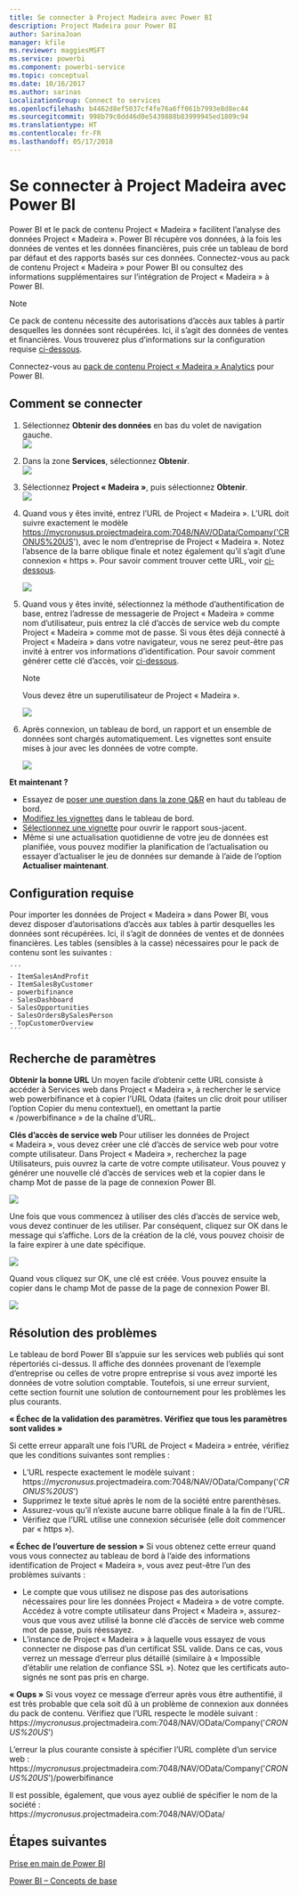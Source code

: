 ```yaml
---
title: Se connecter à Project Madeira avec Power BI
description: Project Madeira pour Power BI
author: SarinaJoan
manager: kfile
ms.reviewer: maggiesMSFT
ms.service: powerbi
ms.component: powerbi-service
ms.topic: conceptual
ms.date: 10/16/2017
ms.author: sarinas
LocalizationGroup: Connect to services
ms.openlocfilehash: b4462d8ef5037cf4fe76a6ff061b7993e8d8ec44
ms.sourcegitcommit: 998b79c0dd46d0e5439888b83999945ed1809c94
ms.translationtype: HT
ms.contentlocale: fr-FR
ms.lasthandoff: 05/17/2018
---
```

# <a name="connect-to-project-madeira-with-power-bi"></a>Se connecter à Project Madeira avec Power BI
Power BI et le pack de contenu Project « Madeira » facilitent l’analyse des données Project « Madeira ». Power BI récupère vos données, à la fois les données de ventes et les données financières, puis crée un tableau de bord par défaut et des rapports basés sur ces données.
Connectez-vous au pack de contenu Project « Madeira » pour Power BI ou consultez des informations supplémentaires sur l’intégration de Project « Madeira » à Power BI.

>[!NOTE]
>Ce pack de contenu nécessite des autorisations d’accès aux tables à partir desquelles les données sont récupérées. Ici, il s’agit des données de ventes et financières. Vous trouverez plus d’informations sur la configuration requise [ci-dessous](#Requirements).

Connectez-vous au [pack de contenu Project « Madeira » Analytics](https://app.powerbi.com/getdata/services/project-madeira) pour Power BI.

## <a name="how-to-connect"></a>Comment se connecter
1. Sélectionnez **Obtenir des données** en bas du volet de navigation gauche.  
    ![](media/service-connect-to-project-madeira/getdata.png)
2. Dans la zone **Services**, sélectionnez **Obtenir**.  
    ![](media/service-connect-to-project-madeira/services.png)
3. Sélectionnez **Project « Madeira »**, puis sélectionnez **Obtenir**.  
    ![](media/service-connect-to-project-madeira/projectmadeira.png)
4. Quand vous y êtes invité, entrez l’URL de Project « Madeira ». L’URL doit suivre exactement le modèle https://mycronusus.projectmadeira.com:7048/NAV/OData/Company('CRONUS%20US'), avec le nom d’entreprise de Project « Madeira ». Notez l’absence de la barre oblique finale et notez également qu’il s’agit d’une connexion « https ». Pour savoir comment trouver cette URL, voir [ci-dessous](#FindingParams).  
   
    ![](media/service-connect-to-project-madeira/params.png)
5. Quand vous y êtes invité, sélectionnez la méthode d’authentification de base, entrez l’adresse de messagerie de Project « Madeira » comme nom d’utilisateur, puis entrez la clé d’accès de service web du compte Project « Madeira » comme mot de passe. Si vous êtes déjà connecté à Project « Madeira » dans votre navigateur, vous ne serez peut-être pas invité à entrer vos informations d’identification. Pour savoir comment générer cette clé d’accès, voir [ci-dessous](#FindingParams).  
   
    >[!NOTE]
    >Vous devez être un superutilisateur de Project « Madeira ».
   
   ![](media/service-connect-to-project-madeira/creds.png)
6. Après connexion, un tableau de bord, un rapport et un ensemble de données sont chargés automatiquement. Les vignettes sont ensuite mises à jour avec les données de votre compte.  
   
    ![](media/service-connect-to-project-madeira/dashboard.png)

**Et maintenant ?**

* Essayez de [poser une question dans la zone Q&R](power-bi-q-and-a.md) en haut du tableau de bord.
* [Modifiez les vignettes](service-dashboard-edit-tile.md) dans le tableau de bord.
* [Sélectionnez une vignette](service-dashboard-tiles.md) pour ouvrir le rapport sous-jacent.
* Même si une actualisation quotidienne de votre jeu de données est planifiée, vous pouvez modifier la planification de l’actualisation ou essayer d’actualiser le jeu de données sur demande à l’aide de l’option **Actualiser maintenant**.

<a name="Requirements"></a>

## <a name="system-requirements"></a>Configuration requise
Pour importer les données de Project « Madeira » dans Power BI, vous devez disposer d’autorisations d’accès aux tables à partir desquelles les données sont récupérées. Ici, il s’agit de données de ventes et de données financières. Les tables (sensibles à la casse) nécessaires pour le pack de contenu sont les suivantes :  
 
    ´´´ 
    - ItemSalesAndProfit  
    - ItemSalesByCustomer  
    - powerbifinance  
    - SalesDashboard  
    - SalesOpportunities  
    - SalesOrdersBySalesPerson  
    - TopCustomerOverview  
    ´´´ 

<a name="FindingParams"></a>

## <a name="finding-parameters"></a>Recherche de paramètres
**Obtenir la bonne URL** Un moyen facile d’obtenir cette URL consiste à accéder à Services web dans Project « Madeira », à rechercher le service web powerbifinance et à copier l’URL Odata (faites un clic droit pour utiliser l’option Copier du menu contextuel), en omettant la partie « /powerbifinance » de la chaîne d’URL.

**Clés d’accès de service web** Pour utiliser les données de Project « Madeira », vous devez créer une clé d’accès de service web pour votre compte utilisateur. Dans Project « Madeira », recherchez la page Utilisateurs, puis ouvrez la carte de votre compte utilisateur. Vous pouvez y générer une nouvelle clé d’accès de services web et la copier dans le champ Mot de passe de la page de connexion Power BI.

![](media/service-connect-to-project-madeira/accesskey.png)

Une fois que vous commencez à utiliser des clés d’accès de service web, vous devez continuer de les utiliser. Par conséquent, cliquez sur OK dans le message qui s’affiche.
Lors de la création de la clé, vous pouvez choisir de la faire expirer à une date spécifique.

![](media/service-connect-to-project-madeira/accesskey2.png)

Quand vous cliquez sur OK, une clé est créée. Vous pouvez ensuite la copier dans le champ Mot de passe de la page de connexion Power BI.

![](media/service-connect-to-project-madeira/accesskey3.png)

## <a name="troubleshooting"></a>Résolution des problèmes
Le tableau de bord Power BI s’appuie sur les services web publiés qui sont répertoriés ci-dessus. Il affiche des données provenant de l’exemple d’entreprise ou celles de votre propre entreprise si vous avez importé les données de votre solution comptable. Toutefois, si une erreur survient, cette section fournit une solution de contournement pour les problèmes les plus courants.

**« Échec de la validation des paramètres. Vérifiez que tous les paramètres sont valides »**

Si cette erreur apparaît une fois l’URL de Project « Madeira » entrée, vérifiez que les conditions suivantes sont remplies :  

   - L’URL respecte exactement le modèle suivant : https://*mycronusus*.projectmadeira.com:7048/NAV/OData/Company('*CRONUS%20US*')  
   - Supprimez le texte situé après le nom de la société entre parenthèses.  
   - Assurez-vous qu’il n’existe aucune barre oblique finale à la fin de l’URL.  
   - Vérifiez que l’URL utilise une connexion sécurisée (elle doit commencer par « https »).  

**« Échec de l’ouverture de session »** Si vous obtenez cette erreur quand vous vous connectez au tableau de bord à l’aide des informations identification de Project « Madeira », vous avez peut-être l’un des problèmes suivants :  

   - Le compte que vous utilisez ne dispose pas des autorisations nécessaires pour lire les données Project « Madeira » de votre compte. Accédez à votre compte utilisateur dans Project « Madeira », assurez-vous que vous avez utilisé la bonne clé d’accès de service web comme mot de passe, puis réessayez.  
   - L’instance de Project « Madeira » à laquelle vous essayez de vous connecter ne dispose pas d’un certificat SSL valide. Dans ce cas, vous verrez un message d’erreur plus détaillé (similaire à « Impossible d’établir une relation de confiance SSL »). Notez que les certificats auto-signés ne sont pas pris en charge.  

**« Oups »** Si vous voyez ce message d’erreur après vous être authentifié, il est très probable que cela soit dû à un problème de connexion aux données du pack de contenu. Vérifiez que l’URL respecte le modèle suivant :  
    https://*mycronusus*.projectmadeira.com:7048/NAV/OData/Company('*CRONUS%20US*')

L’erreur la plus courante consiste à spécifier l’URL complète d’un service web :  
    https://*mycronusus*.projectmadeira.com:7048/NAV/OData/Company('*CRONUS%20US*')/powerbifinance

Il est possible, également, que vous ayez oublié de spécifier le nom de la société :   
    https://*mycronusus*.projectmadeira.com:7048/NAV/OData/

## <a name="next-steps"></a>Étapes suivantes
[Prise en main de Power BI](service-get-started.md)

[Power BI – Concepts de base](service-basic-concepts.md)

